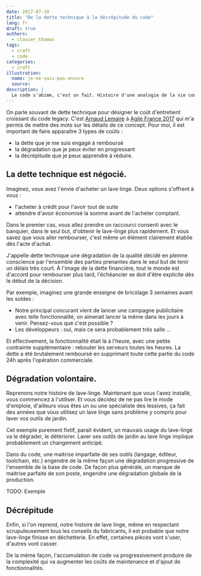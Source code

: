 ```yaml
---
date: 2017-07-10
title: "De la dette technique à la décrépitude du code"
lang: fr
draft: true
authors:
  - clavier_thomas
tags:
  - craft
  - code
categories:
  - craft
illustration:
  name: je-ne-sais-pas-encore
  source: 
description: |
  Le code s'abime, c'est un fait. Histoire d'une analogie de la vie courante.
---
```


On parle souvant de dette technique pour désigner le coût d'entretient croissant du code legacy. C'est [Arnaud Lemaire](https://www.linkedin.com/in/lilobase/) à [Agile France 2017](http://2017.conf.agile-france.org/) qui m'a permis de mettre des mots sur les détails de ce concept. Pour moi, il est important de faire apparaitre 3 types de coûts : 
- la dette que je me suis engagé à remboursé
- la dégradation que je peux éviter en progressant
- la décrépitude que je peux apprendre à réduire.

## La dette technique est négocié.

Imaginez, vous avez l'envie d'acheter un lave linge. Deux options s'offrent à vous : 
- l'acheter à crédit pour l'avoir tout de suite
- attendre d'avoir économisé la somme avant de l'acheter comptant.

Dans le premier cas, vous allez prendre un raccourci consenti avec le banquier, dans le seul but, d'obtenir le lave-linge plus rapidement. Et vous savez que vous aller rembourser, c'est même un élément clairement établie dès l'acte d'achat.

J'appelle dette technique une dégradation de la qualité décidé en pleinne conscience par l'ensemble des parties prenantes dans le seul but de tenir un délais très court. À l'image de la dette financière, tout le monde est d'accord pour rembourser plus tard, l'échéancier se doit d'être explicite dès le début de la décision.

Par exemple, imaginez une grande enseigne de bricolage 3 semaines avant les soldes : 

- Notre principal concurant vient de lancer une campagne publicitaire avec telle fonctionnalité, on aimerait lancer la même dans les jours à venir. Pensez-vous que c'est possible ?
- Les développeurs : oui, mais ce sera probablement très salle ... 

Et effectivement, la fonctionnalité était là à l'heure, avec une petite contrainte supplémentaire : rebouter les serveurs toutes les heures. La dette a été brutalement remboursé en supprimant toute cette partie du code 24h après l'opération commerciale.

## Dégradation volontaire.

Reprenons notre histoire de lave-linge. Maintenant que vous l'avez installé, vous commencez à l'utiliser. Et vous décidez de ne pas lire le mode d'emploie, d'ailleurs vous êtes un ou une spécialiste des lessives, ça fait des années que vous utilisez un lave linge sans problème y compris pour laver vos outils de jardin. 

Cet exemple purement fixtif, parait évident, un mauvais usage du lave-linge va le dégrader, le détèriorer.
Laver ses outils de jardin au lave linge implique probablement un changement anticipé.

Dans du code, une maitrise imparfaite de ses outils (langage, éditeur, toolchain, etc.) engendre de la même façon une dégradation progressive de l'ensemble de la base de code. 
De façon plus générale, un manque de maitrise parfaite de son poste, engendre une dégradation globale de la production. 

TODO: Exemple

## Décrépitude

Enfin, si l'on reprend, notre histoire de lave linge, même en respectant scrupuleusement tous les conseils du fabricants, il est probable que notre lave-linge finisse en déchetterie. En effet, certaines pièces vont s'user, d'autres vont casser. 

De la même façon, l'accumulation de code va progressivement produire de la complexité qui va augmenter les coûts de maintenance et d'ajout de fonctionnalités.

